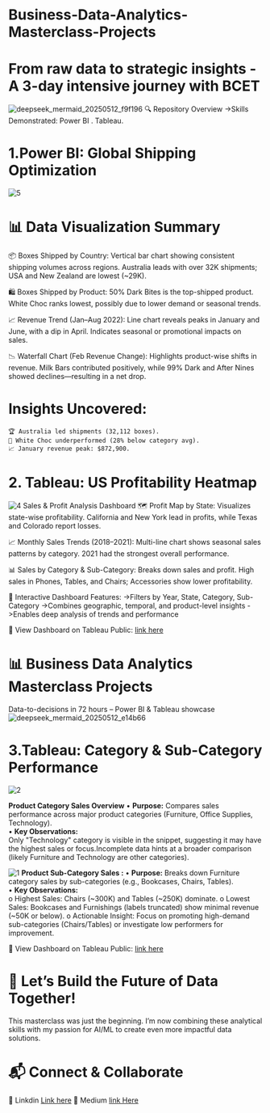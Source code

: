 # Business-Data-Analytics-Masterclass-Projects
# From raw data to strategic insights - A 3-day intensive journey with BCET
![deepseek_mermaid_20250512_f9f196](https://github.com/user-attachments/assets/faa40aae-504b-48df-825c-41a67c5222f6)
🔍 Repository Overview
->Skills Demonstrated:
     Power BI .
     Tableau.
# 1.Power BI: Global Shipping Optimization   
![5](https://github.com/user-attachments/assets/760e0d57-7b2c-4477-907a-c4d59daabf38)
# 📊 Data Visualization Summary
📦 Boxes Shipped by Country:
Vertical bar chart showing consistent shipping volumes across regions. Australia leads with over 32K shipments; USA and New Zealand are lowest (~29K).

🛍️ Boxes Shipped by Product:
50% Dark Bites is the top-shipped product. White Choc ranks lowest, possibly due to lower demand or seasonal trends.

📈 Revenue Trend (Jan–Aug 2022):
Line chart reveals peaks in January and June, with a dip in April. Indicates seasonal or promotional impacts on sales.

📉 Waterfall Chart (Feb Revenue Change):
Highlights product-wise shifts in revenue. Milk Bars contributed positively, while 99% Dark and After Nines showed declines—resulting in a net drop.
# Insights Uncovered:
    🏆 Australia led shipments (32,112 boxes).
    🚨 White Choc underperformed (28% below category avg).
    📈 January revenue peak: $872,900.
# 2. Tableau: US Profitability Heatmap
![4](https://github.com/user-attachments/assets/b9feb587-1fc2-4ea8-9cfb-faa657ab07e4)
Sales & Profit Analysis Dashboard
🗺️ Profit Map by State:
Visualizes state-wise profitability. California and New York lead in profits, while Texas and Colorado report losses.

📈 Monthly Sales Trends (2018–2021):
Multi-line chart shows seasonal sales patterns by category. 2021 had the strongest overall performance.

📊 Sales by Category & Sub-Category:
Breaks down sales and profit. High sales in Phones, Tables, and Chairs; Accessories show lower profitability.

🎯 Interactive Dashboard Features:
     ->Filters by Year, State, Category, Sub-Category
     ->Combines geographic, temporal, and product-level insights
     ->Enables deep analysis of trends and performance

🔗 View Dashboard on Tableau Public: [link here](https://public.tableau.com/views/Book3_17469775123150/Dashboard1?:language=en-US&publish=yes&:sid=&:redirect=auth&:display_count=n&:origin=viz_share_link)

# 📊 Business Data Analytics Masterclass Projects
Data-to-decisions in 72 hours – Power BI & Tableau showcase
![deepseek_mermaid_20250512_e14b66](https://github.com/user-attachments/assets/6489b6c6-dd4c-483d-a987-9b959c2e6545)
# 3.Tableau: Category & Sub-Category Performance

![2](https://github.com/user-attachments/assets/bbd671f4-a8b7-45f7-93cf-9af246e62a1a)

**Product Category Sales Overview**
•	**Purpose:** Compares sales performance across major product categories (Furniture, Office Supplies, Technology). <br>
•	**Key Observations:** <br>
Only "Technology" category is visible in the snippet, suggesting it may have the highest sales or focus.Incomplete data hints at a broader comparison (likely Furniture and Technology are other categories).

![1](https://github.com/user-attachments/assets/3509b1a6-76d8-49e3-aaca-07c69b0548fc)
**Product Sub-Category Sales :**
•  **Purpose:** Breaks down Furniture category sales by sub-categories (e.g., Bookcases, Chairs, Tables).<br>
•	**Key Observations:** <br>
o	Highest Sales: Chairs (~300K) and Tables (~250K) dominate.
o	Lowest Sales: Bookcases and Furnishings (labels truncated) show minimal revenue (~50K or below).
o	Actionable Insight: Focus on promoting high-demand sub-categories (Chairs/Tables) or investigate low performers for improvement.

🔗 View Dashboard on Tableau Public: [link here](https://public.tableau.com/views/Project3_ohee/ProductSub-CategorySales?:language=en-US&publish=yes&:sid=&:redirect=auth&:display_count=n&:origin=viz_share_link](https://public.tableau.com/views/Project3_ohee/ProductSub-CategorySales?:language=en-US&publish=yes&:sid=&:redirect=auth&:display_count=n&:origin=viz_share_link))


# 🌟 Let’s Build the Future of Data Together!
This masterclass was just the beginning. I’m now combining these analytical skills with my passion for AI/ML to create even more impactful data solutions.
# 📬 Connect & Collaborate
🔗 Linkdin [Link here]()
🔗 Medium [link Here](https://medium.com/@2204ohee/from-classroom-to-dashboard-my-3-day-business-data-analytics-transformation-286b1b3fadb7)
